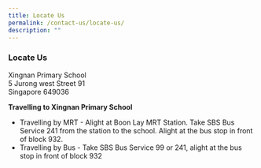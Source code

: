 ```yaml
---
title: Locate Us
permalink: /contact-us/locate-us/
description: ""
---
```

### Locate Us


Xingnan Primary School<br>
5 Jurong west Street 91<br>
Singapore 649036

  

**Travelling to Xingnan Primary School**

*   Travelling by MRT - Alight at Boon Lay MRT Station. Take SBS Bus Service 241 from the station to the school. Alight at the bus stop in front of block 932.
*   Travelling by Bus - Take SBS Bus Service 99 or 241, alight at the bus stop in front of block 932